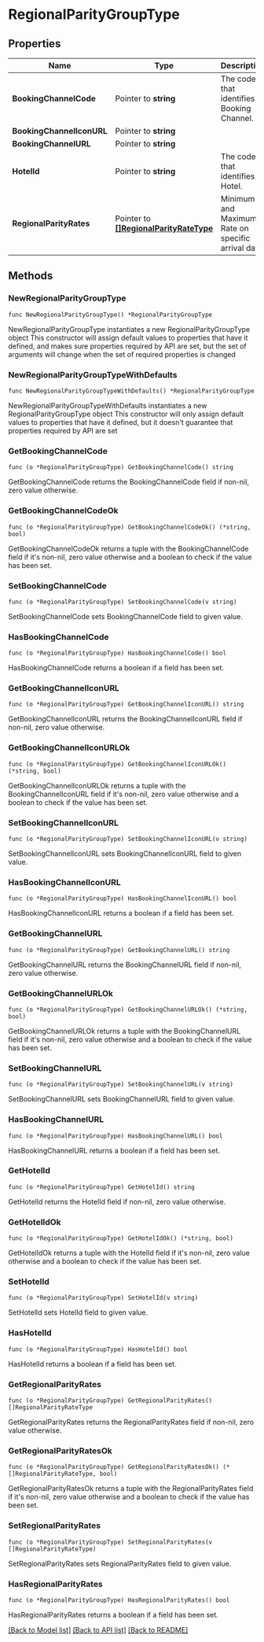 # RegionalParityGroupType

## Properties

Name | Type | Description | Notes
------------ | ------------- | ------------- | -------------
**BookingChannelCode** | Pointer to **string** | The code that identifies a Booking Channel. | [optional] 
**BookingChannelIconURL** | Pointer to **string** |  | [optional] 
**BookingChannelURL** | Pointer to **string** |  | [optional] 
**HotelId** | Pointer to **string** | The code that identifies a Hotel. | [optional] 
**RegionalParityRates** | Pointer to [**[]RegionalParityRateType**](RegionalParityRateType.md) | Minimum and Maximum Rate on specific arrival date. | [optional] 

## Methods

### NewRegionalParityGroupType

`func NewRegionalParityGroupType() *RegionalParityGroupType`

NewRegionalParityGroupType instantiates a new RegionalParityGroupType object
This constructor will assign default values to properties that have it defined,
and makes sure properties required by API are set, but the set of arguments
will change when the set of required properties is changed

### NewRegionalParityGroupTypeWithDefaults

`func NewRegionalParityGroupTypeWithDefaults() *RegionalParityGroupType`

NewRegionalParityGroupTypeWithDefaults instantiates a new RegionalParityGroupType object
This constructor will only assign default values to properties that have it defined,
but it doesn't guarantee that properties required by API are set

### GetBookingChannelCode

`func (o *RegionalParityGroupType) GetBookingChannelCode() string`

GetBookingChannelCode returns the BookingChannelCode field if non-nil, zero value otherwise.

### GetBookingChannelCodeOk

`func (o *RegionalParityGroupType) GetBookingChannelCodeOk() (*string, bool)`

GetBookingChannelCodeOk returns a tuple with the BookingChannelCode field if it's non-nil, zero value otherwise
and a boolean to check if the value has been set.

### SetBookingChannelCode

`func (o *RegionalParityGroupType) SetBookingChannelCode(v string)`

SetBookingChannelCode sets BookingChannelCode field to given value.

### HasBookingChannelCode

`func (o *RegionalParityGroupType) HasBookingChannelCode() bool`

HasBookingChannelCode returns a boolean if a field has been set.

### GetBookingChannelIconURL

`func (o *RegionalParityGroupType) GetBookingChannelIconURL() string`

GetBookingChannelIconURL returns the BookingChannelIconURL field if non-nil, zero value otherwise.

### GetBookingChannelIconURLOk

`func (o *RegionalParityGroupType) GetBookingChannelIconURLOk() (*string, bool)`

GetBookingChannelIconURLOk returns a tuple with the BookingChannelIconURL field if it's non-nil, zero value otherwise
and a boolean to check if the value has been set.

### SetBookingChannelIconURL

`func (o *RegionalParityGroupType) SetBookingChannelIconURL(v string)`

SetBookingChannelIconURL sets BookingChannelIconURL field to given value.

### HasBookingChannelIconURL

`func (o *RegionalParityGroupType) HasBookingChannelIconURL() bool`

HasBookingChannelIconURL returns a boolean if a field has been set.

### GetBookingChannelURL

`func (o *RegionalParityGroupType) GetBookingChannelURL() string`

GetBookingChannelURL returns the BookingChannelURL field if non-nil, zero value otherwise.

### GetBookingChannelURLOk

`func (o *RegionalParityGroupType) GetBookingChannelURLOk() (*string, bool)`

GetBookingChannelURLOk returns a tuple with the BookingChannelURL field if it's non-nil, zero value otherwise
and a boolean to check if the value has been set.

### SetBookingChannelURL

`func (o *RegionalParityGroupType) SetBookingChannelURL(v string)`

SetBookingChannelURL sets BookingChannelURL field to given value.

### HasBookingChannelURL

`func (o *RegionalParityGroupType) HasBookingChannelURL() bool`

HasBookingChannelURL returns a boolean if a field has been set.

### GetHotelId

`func (o *RegionalParityGroupType) GetHotelId() string`

GetHotelId returns the HotelId field if non-nil, zero value otherwise.

### GetHotelIdOk

`func (o *RegionalParityGroupType) GetHotelIdOk() (*string, bool)`

GetHotelIdOk returns a tuple with the HotelId field if it's non-nil, zero value otherwise
and a boolean to check if the value has been set.

### SetHotelId

`func (o *RegionalParityGroupType) SetHotelId(v string)`

SetHotelId sets HotelId field to given value.

### HasHotelId

`func (o *RegionalParityGroupType) HasHotelId() bool`

HasHotelId returns a boolean if a field has been set.

### GetRegionalParityRates

`func (o *RegionalParityGroupType) GetRegionalParityRates() []RegionalParityRateType`

GetRegionalParityRates returns the RegionalParityRates field if non-nil, zero value otherwise.

### GetRegionalParityRatesOk

`func (o *RegionalParityGroupType) GetRegionalParityRatesOk() (*[]RegionalParityRateType, bool)`

GetRegionalParityRatesOk returns a tuple with the RegionalParityRates field if it's non-nil, zero value otherwise
and a boolean to check if the value has been set.

### SetRegionalParityRates

`func (o *RegionalParityGroupType) SetRegionalParityRates(v []RegionalParityRateType)`

SetRegionalParityRates sets RegionalParityRates field to given value.

### HasRegionalParityRates

`func (o *RegionalParityGroupType) HasRegionalParityRates() bool`

HasRegionalParityRates returns a boolean if a field has been set.


[[Back to Model list]](../README.md#documentation-for-models) [[Back to API list]](../README.md#documentation-for-api-endpoints) [[Back to README]](../README.md)


